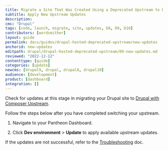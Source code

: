 ```yaml
---
title: Migrate a Site That Was Created Using a Deprecated Upstream to Drupal (Latest)
subtitle: Apply New Upstream Updates
description: 
cms: "Drupal"
tags: [code, launch, migrate, site, updates, D8, D9, D10]
contributors: [wordsmither]
layout: guide
permalink: docs/guides/drupal-hosted-deprecated-upstream/new-updates
anchorid: new-updates
editpath: drupal/drupal-hosted-deprecated-upstream/09-new-updates.md
reviewed: "2022-12-12"
contenttype: [guide]
categories: [update]
newcms: [drupal9, drupal, drupal8, drupal10]
audience: [development]
product: [dashboard]
integration: []
---
```


Check for updates at this stage in migrating your Drupal site to [Drupal with Composer Upstream](/guides/integrated-composer#get-started-with-integrated-composer).

Follow the steps below after you have completed switching your upstream.

1. Navigate to your Pantheon Dashboard.

1. Click **Dev environment** > **Update** to apply available upstream updates.

If the updates are not successful, refer to the [Troubleshooting](/guides/drupal-hosted-deprecated-upstream/troubleshooting) doc.